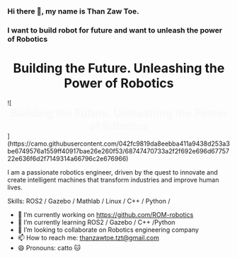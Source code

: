 ### Hi there 👋, my name is Than Zaw Toe.
### I want to build robot for future and want to unleash the power of Robotics
<div align="center">
  <h1>Building the Future. Unleashing the Power of Robotics</h1>
</div>
![<!DOCTYPE html> <html> <head>   <title>Building the Future - Robotics Quote</title>   <style>     .quote {       font-size: 24px;       font-weight: bold;       text-align: center;       animation: fadeInOut 3s infinite;     }      @keyframes fadeInOut {       0% { opacity: 0; }       50% { opacity: 1; }       100% { opacity: 0; }     }   </style> </head> <body>   <div class="quote">Building the Future. Unleashing the Power of Robotics</div> </body> </html>]
(https://camo.githubusercontent.com/042fc9819da8eebba411a9438d253a3be6749576a1559ff40917bae26e260f53/68747470733a2f2f692e696d6775722e636f6d2f7149314a66796c2e676966)

I am a passionate robotics engineer, driven by the quest to innovate and create intelligent machines that transform industries and improve human lives.

Skills: ROS2 / Gazebo / Mathlab / Linux / C++ / Python /

- 🔭 I’m currently working on https://github.com/ROM-robotics 
- 🌱 I’m currently learning ROS2 / Gazebo / C++ /Python  
- 👯 I’m looking to collaborate on Robotics engineering company 
- 📫 How to reach me: thanzawtoe.tzt@gmail.com 
- 😄 Pronouns: catto 🐱 




